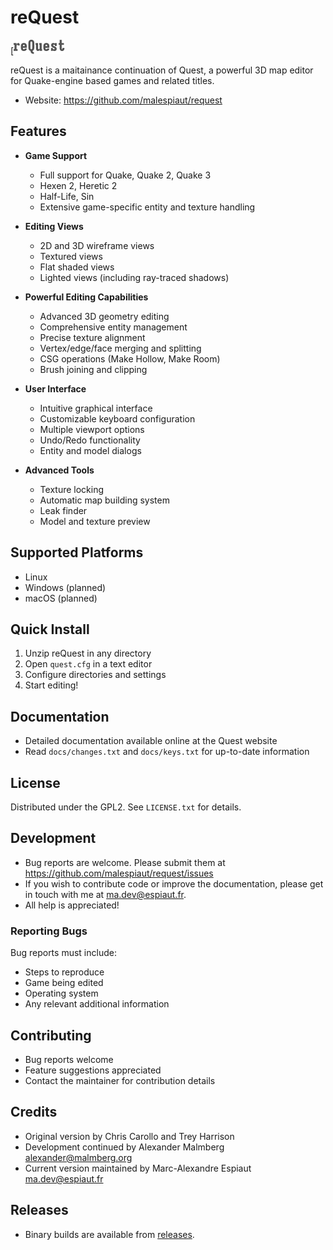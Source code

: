 # reQuest

[![reQuest Logo](docs/request_logo.svg)

reQuest is a maitainance continuation of Quest, a powerful 3D map editor for Quake-engine based games and related titles.

- Website: https://github.com/malespiaut/request

## Features
* **Game Support**
    - Full support for Quake, Quake 2, Quake 3
    - Hexen 2, Heretic 2
    - Half-Life, Sin
    - Extensive game-specific entity and texture handling

* **Editing Views**
    - 2D and 3D wireframe views
    - Textured views
    - Flat shaded views
    - Lighted views (including ray-traced shadows)

* **Powerful Editing Capabilities**
    - Advanced 3D geometry editing
    - Comprehensive entity management
    - Precise texture alignment
    - Vertex/edge/face merging and splitting
    - CSG operations (Make Hollow, Make Room)
    - Brush joining and clipping

* **User Interface**
    - Intuitive graphical interface
    - Customizable keyboard configuration
    - Multiple viewport options
    - Undo/Redo functionality
    - Entity and model dialogs

* **Advanced Tools**
    - Texture locking
    - Automatic map building system
    - Leak finder
    - Model and texture preview

## Supported Platforms
- Linux
- Windows (planned)
- macOS (planned)

## Quick Install
1. Unzip reQuest in any directory
2. Open `quest.cfg` in a text editor
3. Configure directories and settings
4. Start editing!

## Documentation
- Detailed documentation available online at the Quest website
- Read `docs/changes.txt` and `docs/keys.txt` for up-to-date information

## License
Distributed under the GPL2. See `LICENSE.txt` for details.

## Development
- Bug reports are welcome. Please submit them at https://github.com/malespiaut/request/issues
- If you wish to contribute code or improve the documentation, please get in touch with me at ma.dev@espiaut.fr.
- All help is appreciated!

### Reporting Bugs
Bug reports must include:
- Steps to reproduce
- Game being edited
- Operating system
- Any relevant additional information

## Contributing
- Bug reports welcome
- Feature suggestions appreciated
- Contact the maintainer for contribution details

## Credits
- Original version by Chris Carollo and Trey Harrison
- Development continued by Alexander Malmberg <alexander@malmberg.org>
- Current version maintained by Marc-Alexandre Espiaut <ma.dev@espiaut.fr>

## Releases
- Binary builds are available from [releases](https://github.com/malespiaut/request/releases).
